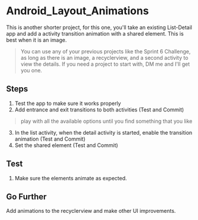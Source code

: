 # Android_Layout_Animations

This is another shorter project, for this one, you'll take an existing List-Detail app and add a activity transition animation with a shared element. This is best when it is an image.

> You can use any of your previous projects like the Sprint 6 Challenge, as long as there is an image, a recyclerview, and a second activity to view the details. If you need a project to start with, DM me and I'll get you one.

## Steps
1. Test the app to make sure it works properly
2. Add entrance and exit transitions to both activities (Test and Commit)
> play with all the available options until you find something that you like

3. In the list activity, when the detail activity is started, enable the transition animation (Test and Commit)
4. Set the shared element (Test and Commit)

## Test

1. Make sure the elements animate as expected.

## Go Further

Add animations to the recyclerview and make other UI improvements.

